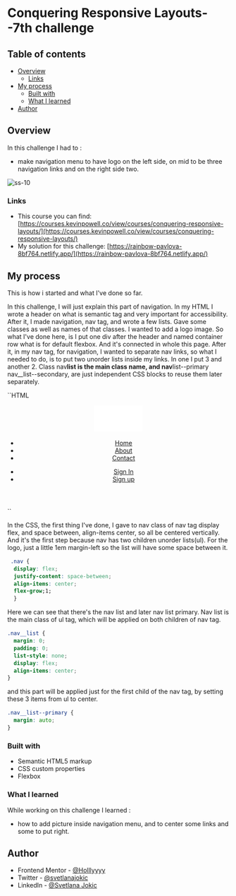 # Conquering Responsive Layouts--7th challenge

## Table of contents

- [Overview](#overview)
  - [Links](#links)
- [My process](#my-process)
  - [Built with](#built-with)
  - [What I learned](#what-i-learned)
- [Author](#author)

## Overview

In this challenge I had to :

- make navigation menu to have logo on the left side, on mid to be three navigation links and on the right side two.

![ss-10](https://user-images.githubusercontent.com/92860927/159506573-9a517632-89c5-4bec-8bf4-75f872338533.png)


### Links

- This course you can find: [https://courses.kevinpowell.co/view/courses/conquering-responsive-layouts/](https://courses.kevinpowell.co/view/courses/conquering-responsive-layouts/)
- My solution for this challenge: [https://rainbow-pavlova-8bf764.netlify.app/](https://rainbow-pavlova-8bf764.netlify.app/)

## My process

This is how i started and what I've done so far.

In this challenge, I will just explain this part of navigation.
In my HTML I wrote a header on what is semantic tag and very important for accessibility.
After it, I made navigation, nav tag, and wrote a few lists.
Gave some classes as well as names of that classes.
I wanted to add a logo image.
So what I've done here, is I put one div after the header and named container row what is for default flexbox.
And it's connected in whole this page.
After it, in my nav tag, for navigation, I wanted to separate nav links, so what I needed to do, is to put two unorder lists inside my links. In one I put 3 and another 2.
Class nav**list is the main class name, and nav**list--primary nav\_\_list--secondary, are just independent CSS blocks to reuse them later separately.

``HTML

  <header>
    <div class="container  row">
     <a href="#" class="logo">
        <img src="./logo.svg" alt="Conquering Responsive design"></a>
      <nav class="nav">
        <ul class="nav__list nav__list--primary">
          <li class="nav__item"><a href="#" class="nav__link">Home</a></li>
          <li class="nav__item"><a href="#" class="nav__link">About</a></li>
          <li class="nav__item"><a href="#" class="nav__link">Contact</a></li>
        </ul>
        <ul class="nav__list  nav__list--secondary">
          <li class="nav__item"><a href="#" class="nav__link">Sign In</a></li>
          <li class="nav__item"><a href="#" class="nav__link nav__link--button">Sign up</a></li>
        </ul>
      </nav>
    </div>
  </header>
``

In the CSS, the first thing I've done, I gave to nav class of nav tag display flex, and space between, align-items center, so all be centered vertically.
And it's the first step because nav has two children unorder lists(ul).
For the logo, just a little 1em margin-left so the list will have some space between it.

```CSS
 .nav {
  display: flex;
  justify-content: space-between;
  align-items: center;
  flex-grow;1;
  }
```

Here we can see that there's the nav list and later nav list primary.
Nav list is the main class of ul tag, which will be applied on both children of nav tag.

```css
.nav__list {
  margin: 0;
  padding: 0;
  list-style: none;
  display: flex;
  align-items: center;
}
```
and this part will be applied just for the first child of the nav tag, by setting these 3 items from ul to center.

```css
.nav__list--primary {
  margin: auto;
}
```
### Built with

- Semantic HTML5 markup
- CSS custom properties
- Flexbox

### What I learned

While working on this challenge I learned :

- how to add picture inside navigation menu, and to center some links and some to put right.

## Author

- Frontend Mentor - [@Holllyyyy](https://www.frontendmentor.io/profile/Holllyyyy)
- Twitter - [@svetlanajokic](https://twitter.com/svetlanajokic)
- LinkedIn - [@Svetlana Jokic](https://www.linkedin.com/in/svetlana-jokic-787432100/)
